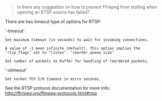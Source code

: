 > Is there any suggestion on how to prevent FFmpeg from stalling when
> opening an RTSP source has failed?

There are two timeout type of options for RTSP:

‘-timeout’

    Set maximum timeout (in seconds) to wait for incoming connections.

    A value of -1 mean infinite (default). This option implies the
    ‘rtsp_flags’ set to ‘listen’. ‘reorder_queue_size’

    Set number of packets to buffer for handling of reordered packets.

‘-stimeout’

    Set socket TCP I/O timeout in micro seconds.

See the RTSP protocol documentation for more info:
http://ffmpeg.org/ffmpeg-protocols.html#rtsp